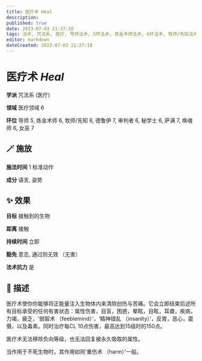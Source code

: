 ```yaml
---
title: 医疗术 Heal
description: 
published: true
date: 2023-07-03 21:37:18
tags: 法术, 咒法系, 医疗, 导师法术, 5环法术, 炼金术师法术, 6环法术, 牧师/先知法术, 德鲁伊法术, 7环法术, 审判者法术, 秘学士法术, 萨满法术, 唤魂师法术, 女巫法术, 医疗领域
editor: markdown
dateCreated: 2023-07-03 21:37:18
---
```


# **医疗术** *Heal*

**学派** 咒法系 (医疗) 

**领域** 医疗领域 6

**环位** 导师 5, 炼金术师 6, 牧师/先知 6, 德鲁伊 7, 审判者 6, 秘学士 6, 萨满 7, 唤魂师 6, 女巫 7

## 🪄 施放

**施法时间** 1 标准动作

**成分** 语言, 姿势

## ✨ 效果 

**目标** 接触到的生物 

**距离** 接触  

**持续时间** 立即 

**豁免** 意志, 通过则无效 （无害）

**法术抗力** 是

## 📖 描述

医疗术使你你能够将正能量注入生物体内来清除创伤与苦痛。它会立即结束后述所有目标承受的任何有害状态：属性伤害，目盲，困惑，晕眩，目眩，耳聋，疾病，力竭，疲乏，‘弱智术 （feeblemind）’，‘精神错乱 （insanity）’，反胃，恶心，震慑，以及毒素。同时治疗每CL 10点伤害，最高达到15级时的150点。

医疗术无法移除负向等级，也无法回复被永久吸取的属性。

当作用于不死生物时，其作用如同‘重伤术 （harm）’一般。
    